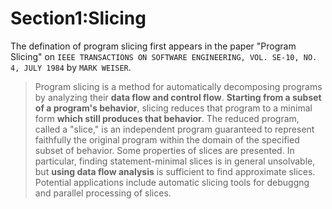 # Section1:Slicing

The defination of program slicing first appears in the paper "Program Slicing" on `IEEE TRANSACTIONS ON SOFTWARE ENGINEERING, VOL. SE-10, NO. 4, JULY 1984` by `MARK WEISER`.

> Program slicing is a method for automatically decomposing programs by analyzing their **data flow and control flow**. **Starting from a subset of a program's behavior**, slicing reduces that program to a minimal form **which still produces that behavior**. The reduced program, called a "slice," is an independent program guaranteed to represent faithfully the original program within the domain of the specified subset of behavior.
> Some properties of slices are presented. In particular, finding statement-minimal slices is in general unsolvable, but **using data flow analysis** is sufficient to find approximate slices. Potential applications include automatic slicing tools for debuggng and parallel processing of slices.


